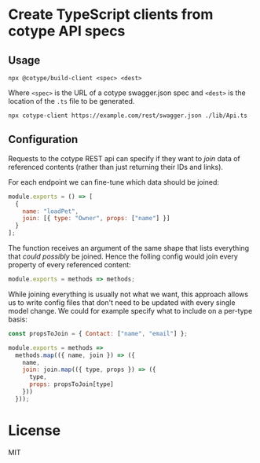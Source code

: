 # Create TypeScript clients from cotype API specs

## Usage

```
npx @cotype/build-client <spec> <dest>
```

Where `<spec>` is the URL of a cotype swagger.json spec and `<dest>` is the location of the `.ts` file to be generated.

```
npx cotype-client https://example.com/rest/swagger.json ./lib/Api.ts
```

## Configuration

Requests to the cotype REST api can specify if they want to _join_ data of referenced contents (rather than just returning their IDs and links).

For each endpoint we can fine-tune which data should be joined:

```js
module.exports = () => [
  {
    name: "loadPet",
    join: [{ type: "Owner", props: ["name"] }]
  }
];
```

The function receives an argument of the same shape that lists everything that _could possibly_ be joined. Hence the folling config would join every property of every referenced content:

```js
module.exports = methods => methods;
```

While joining everything is usually not what we want, this approach allows us to write config files that don't need to be updated with every single model change. We could for example specify what to include on a per-type basis:

```js
const propsToJoin = { Contact: ["name", "email"] };

module.exports = methods =>
  methods.map(({ name, join }) => ({
    name,
    join: join.map(({ type, props }) => ({
      type,
      props: propsToJoin[type]
    }))
  }));
```

# License

MIT
